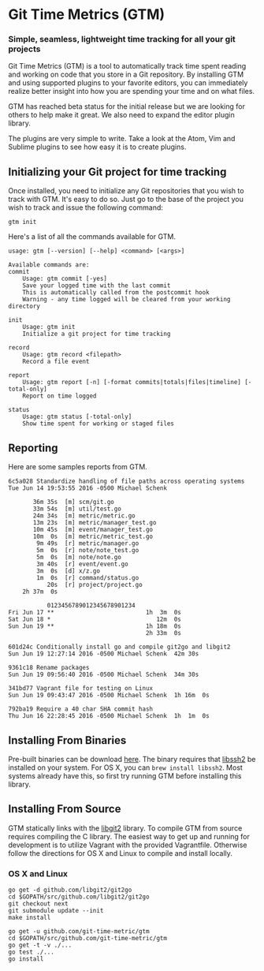 # Git Time Metrics (GTM)
### Simple, seamless, lightweight time tracking for all your git projects

Git Time Metrics (GTM) is a tool to automatically track time spent reading and working on code that you store
in a Git repository. By installing GTM and using supported plugins to your favorite editors, you can immediately
realize better insight into how you are spending your time and on what files.

GTM has reached beta status for the initial release but we are looking for others to help make it great. We
also need to expand the editor plugin library.

The plugins are very simple to write. Take a look at the Atom, Vim and Sublime plugins to see how easy it is to
create plugins.

## Initializing your Git project for time tracking

Once installed, you need to initialize any Git repositories that you wish to track with GTM. It's easy to do so.
Just go to the base of the project you wish to track and issue the following command:
```
gtm init
```

Here's a list of all the commands available for GTM.
```
usage: gtm [--version] [--help] <command> [<args>]

Available commands are:
commit
    Usage: gtm commit [-yes]
    Save your logged time with the last commit
    This is automatically called from the postcommit hook
    Warning - any time logged will be cleared from your working directory

init
    Usage: gtm init
    Initialize a git project for time tracking

record
    Usage: gtm record <filepath>
    Record a file event

report
    Usage: gtm report [-n] [-format commits|totals|files|timeline] [-total-only]
    Report on time logged

status
    Usage: gtm status [-total-only]
    Show time spent for working or staged files
```

## Reporting
Here are some samples reports from GTM.

```
6c5a028 Standardize handling of file paths across operating systems
Tue Jun 14 19:53:55 2016 -0500 Michael Schenk

       36m 35s  [m] scm/git.go
       33m 54s  [m] util/test.go
       24m 34s  [m] metric/metric.go
       13m 23s  [m] metric/manager_test.go
       10m 45s  [m] event/manager_test.go
       10m  0s  [m] metric/metric_test.go
        9m 49s  [r] metric/manager.go
        5m  0s  [r] note/note_test.go
        5m  0s  [m] note/note.go
        3m 40s  [r] event/event.go
        3m  0s  [d] x/z.go
        1m  0s  [r] command/status.go
           20s  [r] project/project.go
    2h 37m  0s
```
```
           0123456789012345678901234
Fri Jun 17 **                          1h  3m  0s
Sat Jun 18 *                              12m  0s
Sun Jun 19 **                          1h 18m  0s
                                       2h 33m  0s
```
```
601d24c Conditionally install go and compile git2go and libgit2
Sun Jun 19 12:27:14 2016 -0500 Michael Schenk  42m 30s

9361c18 Rename packages
Sun Jun 19 09:56:40 2016 -0500 Michael Schenk  34m 30s

341bd77 Vagrant file for testing on Linux
Sun Jun 19 09:43:47 2016 -0500 Michael Schenk  1h 16m  0s

792ba19 Require a 40 char SHA commit hash
Thu Jun 16 22:28:45 2016 -0500 Michael Schenk  1h  1m  0s
```

## Installing From Binaries

Pre-built binaries can be download [here](https://github.com/git-time-metric/gtm/releases). The binary requires that [libssh2](https://www.libssh2.org) be installed on your system.
For OS X, you can `brew install libssh2`. Most systems already have this, so first try running GTM before installing this library.

## Installing From Source

GTM statically links with the [libgit2](https://libgit2.github.com/) library.  To compile GTM from source requires compiling the C library.
The easiest way to get up and running for development is to utilize Vagrant with the provided Vagrantfile. Otherwise follow the directions
for OS X and Linux to compile and install locally.

### OS X and Linux

```
go get -d github.com/libgit2/git2go
cd $GOPATH/src/github.com/libgit2/git2go
git checkout next
git submodule update --init
make install

go get -u github.com/git-time-metric/gtm
cd $GOPATH/src/github.com/git-time-metric/gtm
go get -t -v ./...
go test ./...
go install
```
